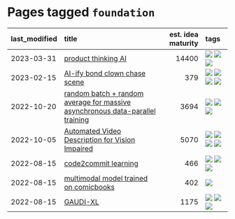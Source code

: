 # Pages tagged `foundation`

|last_modified|title|est. idea maturity|tags
|:---|:---|---:|:---|
|2023-03-31|[product thinking AI](../product_thinking_ai.md)|14400|[![](https://img.shields.io/badge/tag-experimental-a68128)](../tags/experimental.md) [![](https://img.shields.io/badge/tag-foundation-b7fb0)](../tags/foundation.md) [![](https://img.shields.io/badge/tag-tooling-683f3)](../tags/tooling.md)|
|2023-02-15|[AI-ify bond clown chase scene](../bond_clown_chase_scene.md)|379|[![](https://img.shields.io/badge/tag-animation-8a140)](../tags/animation.md) [![](https://img.shields.io/badge/tag-experimental-a68128)](../tags/experimental.md) [![](https://img.shields.io/badge/tag-foundation-b7fb0)](../tags/foundation.md) [![](https://img.shields.io/badge/tag-wip-29349d)](../tags/wip.md)|
|2022-10-20|[random batch + random average for massive asynchronous data-parallel training](../async-evolutionary-ddp.md)|3694|[![](https://img.shields.io/badge/tag-experimental-a68128)](../tags/experimental.md) [![](https://img.shields.io/badge/tag-foundation-b7fb0)](../tags/foundation.md) [![](https://img.shields.io/badge/tag-tooling-683f3)](../tags/tooling.md)|
|2022-10-05|[Automated Video Description for Vision Impaired](../automated-video-description.md)|5070|[![](https://img.shields.io/badge/tag-accessibility-b25b5)](../tags/accessibility.md) [![](https://img.shields.io/badge/tag-dataset-96bcc)](../tags/dataset.md) [![](https://img.shields.io/badge/tag-foundation-b7fb0)](../tags/foundation.md) [![](https://img.shields.io/badge/tag-publicgood-b5ec2c)](../tags/publicgood.md)|
|2022-08-15|[code2commit learning](../code2commit-learning.md)|466|[![](https://img.shields.io/badge/tag-carp-d2ea1b)](../tags/carp.md) [![](https://img.shields.io/badge/tag-experimental-a68128)](../tags/experimental.md) [![](https://img.shields.io/badge/tag-foundation-b7fb0)](../tags/foundation.md)|
|2022-08-15|[multimodal model trained on comicbooks](../multimodal-model-trained-on-comicbooks.md)|402|[![](https://img.shields.io/badge/tag-foundation-b7fb0)](../tags/foundation.md)|
|2022-08-15|[GAUDI-XL](../gaudi-xl.md)|1175|[![](https://img.shields.io/badge/tag-animation-8a140)](../tags/animation.md) [![](https://img.shields.io/badge/tag-experimental-a68128)](../tags/experimental.md) [![](https://img.shields.io/badge/tag-foundation-b7fb0)](../tags/foundation.md)|